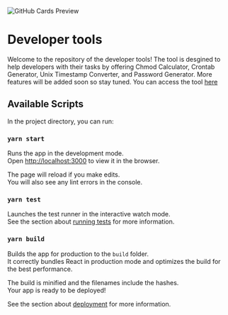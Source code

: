 ![GitHub Cards Preview](https://github.com/omargeo/developer-tools/blob/main/src/assets/images/dt-cover.png)
# Developer tools
Welcome to the repository of the developer tools!
The tool is desgined to help developers with their tasks by offering Chmod Calculator, Crontab Generator, Unix Timestamp Converter, and Password Generator. More features will be added soon so stay tuned.
You can access the tool [here](https://omargeo.github.io/developer-tools/)
       
## Available Scripts           
  
In the project directory, you can run:

### `yarn start`

Runs the app in the development mode.<br />
Open [http://localhost:3000](http://localhost:3000) to view it in the browser.

The page will reload if you make edits.<br />
You will also see any lint errors in the console.

### `yarn test`

Launches the test runner in the interactive watch mode.<br />
See the section about [running tests](https://facebook.github.io/create-react-app/docs/running-tests) for more information.

### `yarn build`

Builds the app for production to the `build` folder.<br />
It correctly bundles React in production mode and optimizes the build for the best performance.

The build is minified and the filenames include the hashes.<br />
Your app is ready to be deployed!

See the section about [deployment](https://facebook.github.io/create-react-app/docs/deployment) for more information.
